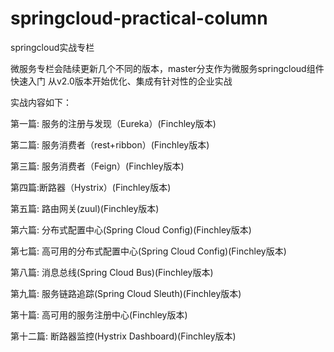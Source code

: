 # springcloud-practical-column
springcloud实战专栏

微服务专栏会陆续更新几个不同的版本，master分支作为微服务springcloud组件快速入门
从v2.0版本开始优化、集成有针对性的企业实战

实战内容如下：

 第一篇: 服务的注册与发现（Eureka）(Finchley版本)

 第二篇: 服务消费者（rest+ribbon）(Finchley版本)

 第三篇: 服务消费者（Feign）(Finchley版本)

 第四篇:断路器（Hystrix）(Finchley版本)

 第五篇: 路由网关(zuul)(Finchley版本)

 第六篇: 分布式配置中心(Spring Cloud Config)(Finchley版本)

 第七篇: 高可用的分布式配置中心(Spring Cloud Config)(Finchley版本)

 第八篇: 消息总线(Spring Cloud Bus)(Finchley版本)

 第九篇: 服务链路追踪(Spring Cloud Sleuth)(Finchley版本)

 第十篇: 高可用的服务注册中心(Finchley版本)

 第十二篇: 断路器监控(Hystrix Dashboard)(Finchley版本)

